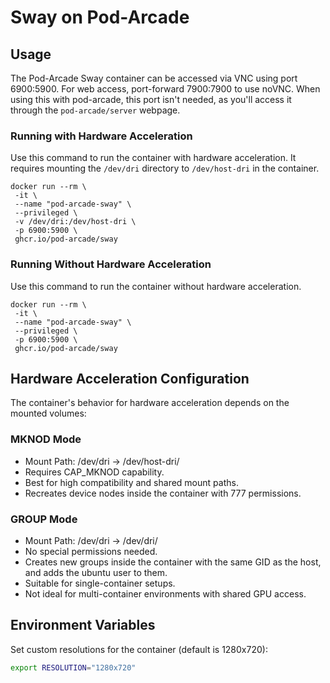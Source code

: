 # Sway on Pod-Arcade

## Usage

The Pod-Arcade Sway container can be accessed via VNC using port 6900:5900. For web access, port-forward 7900:7900 to use noVNC. When using this with pod-arcade, this port isn't needed, as you'll access it through the `pod-arcade/server` webpage.

### Running with Hardware Acceleration

Use this command to run the container with hardware acceleration. It requires mounting the `/dev/dri` directory to `/dev/host-dri` in the container.

```shell
docker run --rm \
 -it \
 --name "pod-arcade-sway" \
 --privileged \
 -v /dev/dri:/dev/host-dri \
 -p 6900:5900 \
 ghcr.io/pod-arcade/sway
```

### Running Without Hardware Acceleration

Use this command to run the container without hardware acceleration.

```shell
docker run --rm \
 -it \
 --name "pod-arcade-sway" \
 --privileged \
 -p 6900:5900 \
 ghcr.io/pod-arcade/sway
```

## Hardware Acceleration Configuration

The container's behavior for hardware acceleration depends on the mounted volumes:

### MKNOD Mode

- Mount Path: /dev/dri -> /dev/host-dri/
- Requires CAP_MKNOD capability.
- Best for high compatibility and shared mount paths.
- Recreates device nodes inside the container with 777 permissions.

### GROUP Mode

- Mount Path: /dev/dri -> /dev/dri/
- No special permissions needed.
- Creates new groups inside the container with the same GID as the host, and adds the ubuntu user to them.
- Suitable for single-container setups.
- Not ideal for multi-container environments with shared GPU access.

## Environment Variables
Set custom resolutions for the container (default is 1280x720):

```sh
export RESOLUTION="1280x720"
```